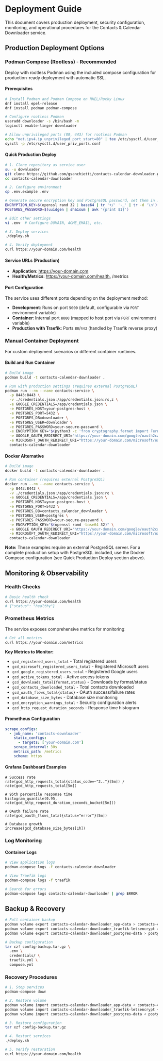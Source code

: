 # Deployment Guide

This document covers production deployment, security configuration, monitoring, and operational procedures for the Contacts & Calendar Downloader service.

## Production Deployment Options

### Podman Compose (Rootless) - Recommended

Deploy with rootless Podman using the included compose configuration for production-ready deployment with automatic SSL.

#### Prerequisites

```bash
# Install Podman and Podman Compose on RHEL/Rocky Linux
dnf install epel-release
dnf install podman podman-compose

# Configure rootless Podman
useradd downloader -s /bin/bash -m
loginctl enable-linger downloader

# Allow unprivileged ports (80, 443) for rootless Podman
echo "net.ipv4.ip_unprivileged_port_start=80" | tee /etc/sysctl.d/user_priv_ports.conf
sysctl -p /etc/sysctl.d/user_priv_ports.conf
```

#### Quick Production Deploy

```bash
# 1. Clone repository as service user
su -u downloader
git clone https://github.com/gsanchietti/contacts-calendar-downloader.git
cd contacts-calendar-downloader

# 2. Configure environment
cp .env.example .env

# Generate secure encryption key and PostgreSQL password, set them in .env
ENCRYPTION_KEY=$(openssl rand 32 | base64 | tr '+/' '-_' | tr -d '\n')
POSTGRES_PASSWORD=$(uuidgen | sha1sum | awk '{print $1}')

# Edit other settings
vi .env  # Configure DOMAIN, ACME_EMAIL, etc.

# 3. Deploy services
./deploy.sh

# 4. Verify deployment
curl https://your-domain.com/health
```

#### Service URLs (Production)

- **Application**: https://your-domain.com
- **Health/Metrics**: https://your-domain.com/health, /metrics

#### Port Configuration

The service uses different ports depending on the deployment method:

- **Development**: Runs on port `5000` (default, configurable via `PORT` environment variable)
- **Container**: Internal port `8000` (mapped to host port via `PORT` environment variable)
- **Production with Traefik**: Ports `80`/`443` (handled by Traefik reverse proxy)

### Manual Container Deployment

For custom deployment scenarios or different container runtimes.

#### Build and Run Container

```bash
# Build image
podman build -t contacts-calendar-downloader .

# Run with production settings (requires external PostgreSQL)
podman run --rm --name contacts-service \
  -p 8443:8443 \
  -v ./credentials.json:/app/credentials.json:ro,z \
  -e GOOGLE_CREDENTIALS=/app/credentials.json \
  -e POSTGRES_HOST=your-postgres-host \
  -e POSTGRES_PORT=5432 \
  -e POSTGRES_DB=downloader \
  -e POSTGRES_USER=downloader \
  -e POSTGRES_PASSWORD=your-secure-password \
  -e ENCRYPTION_KEY="$(python3 -c 'from cryptography.fernet import Fernet; print(Fernet.generate_key().decode())')" \
  -e GOOGLE_OAUTH_REDIRECT_URI="https://your-domain.com/google/oauth2callback" \
  -e MICROSOFT_OAUTH_REDIRECT_URI="https://your-domain.com/microsoft/oauth2callback" \
  contacts-calendar-downloader
```

#### Docker Alternative

```bash
# Build image
docker build -t contacts-calendar-downloader .

# Run container (requires external PostgreSQL)
docker run --rm --name contacts-service \
  -p 8443:8443 \
  -v ./credentials.json:/app/credentials.json:ro \
  -e GOOGLE_CREDENTIALS=/app/credentials.json \
  -e POSTGRES_HOST=your-postgres-host \
  -e POSTGRES_PORT=5432 \
  -e POSTGRES_DB=contacts_calendar_downloader \
  -e POSTGRES_USER=postgres \
  -e POSTGRES_PASSWORD=your-secure-password \
  -e ENCRYPTION_KEY="$(openssl rand -base64 32)" \
  -e GOOGLE_OAUTH_REDIRECT_URI="https://your-domain.com/google/oauth2callback" \
  -e MICROSOFT_OAUTH_REDIRECT_URI="https://your-domain.com/microsoft/oauth2callback" \
  contacts-calendar-downloader
```

**Note:** These examples require an external PostgreSQL server. For a complete production setup with PostgreSQL included, use the Docker Compose configuration (see Quick Production Deploy section above).
## Monitoring & Observability

### Health Checks

```bash
# Basic health check
curl https://your-domain.com/health
# {"status": "healthy"}
```

### Prometheus Metrics

The service exposes comprehensive metrics for monitoring:

```bash
# Get all metrics
curl https://your-domain.com/metrics
```

**Key Metrics to Monitor:**

- `gcd_registered_users_total` - Total registered users
- `gcd_microsoft_registered_users_total` - Registered Microsoft users
- `gcd_google_registered_users_total` - Registered Google users
- `gcd_active_tokens_total` - Active access tokens
- `gcd_downloads_total{format,status}` - Downloads by format/status
- `gcd_contacts_downloaded_total` - Total contacts downloaded
- `gcd_oauth_flows_total{status}` - OAuth success/failure rates
- `gcd_database_size_bytes` - Database size monitoring
- `gcd_encryption_warnings_total` - Security configuration alerts
- `gcd_http_request_duration_seconds` - Response time histogram

#### Prometheus Configuration

```yaml
scrape_configs:
  - job_name: 'contacts-downloader'
    static_configs:
      - targets: ['your-domain.com']
    scrape_interval: 30s
    metrics_path: /metrics
    scheme: https
```

#### Grafana Dashboard Examples

```promql
# Success rate
rate(gcd_http_requests_total{status_code=~"2.."}[5m]) /
rate(gcd_http_requests_total[5m])

# 95th percentile response time
histogram_quantile(0.95, rate(gcd_http_request_duration_seconds_bucket[5m]))

# OAuth failure rate
rate(gcd_oauth_flows_total{status="error"}[5m])

# Database growth
increase(gcd_database_size_bytes[1h])
```

### Log Monitoring

#### Container Logs

```bash
# View application logs
podman-compose logs -f contacts-calendar-downloader

# View Traefik logs
podman-compose logs -f traefik

# Search for errors
podman-compose logs contacts-calendar-downloader | grep ERROR
```


## Backup & Recovery

```bash
# Full container backup
podman volume export contacts-calendar-downloader_app-data > contacts-calendar-downloader_app-data.tar
podman volume export contacts-calendar-downloader_traefik-letsencrypt > traefik-letsencrypt-backup.tar
podman volume export contacts-calendar-downloader_postgres-data > postgres-data-backup.tar

# Backup configuration
tar czf config-backup.tar.gz \
  .env \
  credentials/ \
  traefik.yml \
  compose.yml
```

### Recovery Procedures

```bash
# 1. Stop services
podman-compose down

# 2. Restore volume
podman volume import contacts-calendar-downloader_app-data < contacts-calendar-downloader_app-data.tar
podman volume import contacts-calendar-downloader_traefik-letsencrypt < traefik-letsencrypt-backup.tar
podman volume import contacts-calendar-downloader_postgres-data < postgres-data-backup.tar

# 3. Restore configuration
tar xzf config-backup.tar.gz

# 4. Restart services
./deploy.sh

# 5. Verify restoration
curl https://your-domain.com/health
```
